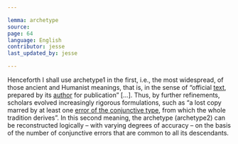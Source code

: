 ```yaml
---

lemma: archetype
source:
page: 64
language: English
contributor: jesse
last_updated_by: jesse

---
```

Henceforth I shall use archetype1 in the first, i.e., the most widespread, of those ancient and Humanist meanings, that is, in the sense of  “official [text](text.html), prepared by its [author](author.html) for publication” […].
Thus, by further refinements, scholars evolved increasingly rigorous formulations, such as “a lost copy marred by at least one [error of the conjunctive type](errorConjunctive.html), from which the whole tradition derives”.
In this second meaning, the archetype (archetype2) can be reconstructed logically – with varying degrees of accuracy – on the basis of the number of conjunctive errors that are common to all its descendants.
